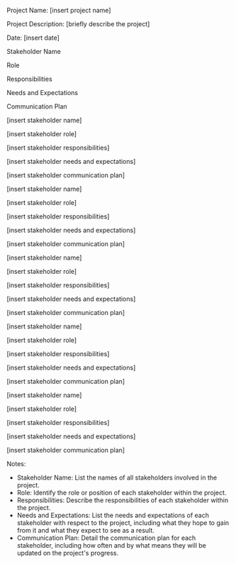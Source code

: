 Project Name: [insert project name]

Project Description: [briefly describe the project]

Date: [insert date]

Stakeholder Name

Role

Responsibilities

Needs and Expectations

Communication Plan

[insert stakeholder name]

[insert stakeholder role]

[insert stakeholder responsibilities]

[insert stakeholder needs and expectations]

[insert stakeholder communication plan]

[insert stakeholder name]

[insert stakeholder role]

[insert stakeholder responsibilities]

[insert stakeholder needs and expectations]

[insert stakeholder communication plan]

[insert stakeholder name]

[insert stakeholder role]

[insert stakeholder responsibilities]

[insert stakeholder needs and expectations]

[insert stakeholder communication plan]

[insert stakeholder name]

[insert stakeholder role]

[insert stakeholder responsibilities]

[insert stakeholder needs and expectations]

[insert stakeholder communication plan]

[insert stakeholder name]

[insert stakeholder role]

[insert stakeholder responsibilities]

[insert stakeholder needs and expectations]

[insert stakeholder communication plan]

Notes:

-   Stakeholder Name: List the names of all stakeholders involved in the project.
-   Role: Identify the role or position of each stakeholder within the project.
-   Responsibilities: Describe the responsibilities of each stakeholder within the project.
-   Needs and Expectations: List the needs and expectations of each stakeholder with respect to the project, including what they hope to gain from it and what they expect to see as a result.
-   Communication Plan: Detail the communication plan for each stakeholder, including how often and by what means they will be updated on the project's progress.